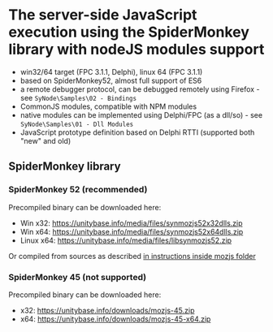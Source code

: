 #  The server-side JavaScript execution using the SpiderMonkey library with nodeJS modules support

- win32/64 target (FPC 3.1.1, Delphi), linux 64 (FPC 3.1.1) 
- based on SpiderMonkey52, almost full support of ES6
- a remote debugger protocol, can be debugged remotely using Firefox - see `SyNode\Samples\02 - Bindings`
- CommonJS modules, compatible with NPM modules
- native modules can be implemented using Delphi/FPC (as a dll/so) - see `SyNode\Samples\01 - Dll Modules`
- JavaScript prototype definition based on Delphi RTTI (supported both "new" and old)

## SpiderMonkey library 

### SpiderMonkey 52 (recommended)

Precompiled binary can be downloaded here:

  - Win x32: https://unitybase.info/media/files/synmozjs52x32dlls.zip
  - Win x64: https://unitybase.info/media/files/synmozjs52x64dlls.zip
  - Linux x64: https://unitybase.info/media/files/libsynmozjs52.zip

Or compiled from sources as described [in  instructions inside mozjs folder](/mozjs)

### SpiderMonkey 45 (not supported)

Precompiled binary can be downloaded here:

 - x32: https://unitybase.info/downloads/mozjs-45.zip
 - x64: https://unitybase.info/downloads/mozjs-45-x64.zip
  
